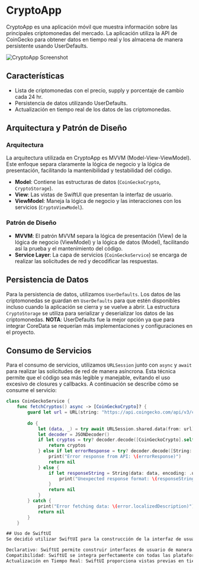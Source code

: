 # CryptoApp

CryptoApp es una aplicación móvil que muestra información sobre las principales criptomonedas del mercado. La aplicación utiliza la API de CoinGecko para obtener datos en tiempo real y los almacena de manera persistente usando UserDefaults.

![CryptoApp Screenshot](screenshot.png)

## Características

- Lista de criptomonedas con el precio, supply y porcentaje de cambio cada 24 hr.
- Persistencia de datos utilizando UserDefaults.
- Actualización en tiempo real de los datos de las criptomonedas.

## Arquitectura y Patrón de Diseño

### Arquitectura

La arquitectura utilizada en CryptoApp es MVVM (Model-View-ViewModel). Este enfoque separa claramente la lógica de negocio y la lógica de presentación, facilitando la mantenibilidad y testabilidad del código.

- **Model**: Contiene las estructuras de datos (`CoinGeckoCrypto`, `CryptoStorage`).
- **View**: Las vistas de SwiftUI que presentan la interfaz de usuario.
- **ViewModel**: Maneja la lógica de negocio y las interacciones con los servicios (`CryptoViewModel`).

### Patrón de Diseño

- **MVVM**: El patrón MVVM separa la lógica de presentación (View) de la lógica de negocio (ViewModel) y la lógica de datos (Model), facilitando así la prueba y el mantenimiento del código.
- **Service Layer**: La capa de servicios (`CoinGeckoService`) se encarga de realizar las solicitudes de red y decodificar las respuestas.

## Persistencia de Datos

Para la persistencia de datos, utilizamos `UserDefaults`. Los datos de las criptomonedas se guardan en `UserDefaults` para que estén disponibles incluso cuando la aplicación se cierra y se vuelve a abrir. La estructura `CryptoStorage` se utiliza para serializar y deserializar los datos de las criptomonedas.
**NOTA**: UserDefaults fue la mejor opción ya que para integrar CoreData se requerían más implementaciones y configuraciones en el proyecto.

## Consumo de Servicios

Para el consumo de servicios, utilizamos `URLSession` junto con `async` y `await` para realizar las solicitudes de red de manera asíncrona. Esta técnica permite que el código sea más legible y manejable, evitando el uso excesivo de closures y callbacks. A continuación se describe cómo se consume el servicio:

```swift
class CoinGeckoService {
    func fetchCryptos() async -> [CoinGeckoCrypto]? {
        guard let url = URL(string: "https://api.coingecko.com/api/v3/coins/markets?vs_currency=usd") else { return nil }
        
        do {
            let (data, _) = try await URLSession.shared.data(from: url)
            let decoder = JSONDecoder()
            if let cryptos = try? decoder.decode([CoinGeckoCrypto].self, from: data) {
                return cryptos
            } else if let errorResponse = try? decoder.decode([String: String].self, from: data) {
                print("Error response from API: \(errorResponse)")
                return nil
            } else {
                if let responseString = String(data: data, encoding: .utf8) {
                    print("Unexpected response format: \(responseString)")
                }
                return nil
            }
        } catch {
            print("Error fetching data: \(error.localizedDescription)")
            return nil
        }
    }

## Uso de SwiftUI
Se decidió utilizar SwiftUI para la construcción de la interfaz de usuario debido a sus ventajas significativas sobre UIKit:

Declarativo: SwiftUI permite construir interfaces de usuario de manera declarativa, lo que facilita la lectura y el mantenimiento del código.
Compatibilidad: SwiftUI se integra perfectamente con todas las plataformas de Apple, incluyendo iOS, macOS, watchOS y tvOS.
Actualización en Tiempo Real: SwiftUI proporciona vistas previas en tiempo real en Xcode, lo que acelera el desarrollo y permite iterar rápidamente sobre el diseño de la interfaz de usuario.
